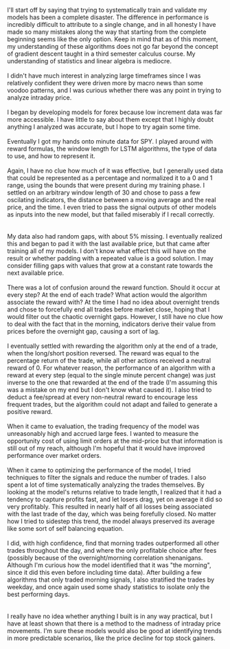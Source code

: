 I'll start off by saying that trying to systematically train and validate my models has been a complete disaster. The difference in performance is incredibly difficult to attribute to a single change, and in all honesty I have made so many mistakes along the way that starting from the complete beginning seems like the only option. Keep in mind that as of this moment, my understanding of these algorithms does not go far beyond the concept of gradient descent taught in a third semester calculus course. My understanding of statistics and linear algebra is mediocre. 
</br>
</br>
I didn't have much interest in analyzing large timeframes since I was relatively confident they were driven more by macro news than some voodoo patterns, and I was curious whether there was any point in trying to analyze intraday price. 
</br>
</br>
I began by developing models for forex because low increment data was far more accessible. I have little to say about them except that I highly doubt anything I analyzed was accurate, but I hope to try again some time. 
</br>
</br>
Eventually I got my hands onto minute data for SPY. I played around with reward formulas, the window length for LSTM algorithms, the type of data to use, and how to represent it. 
</br>
</br>
Again, I have no clue how much of it was effective, but I generally used data that could be represented as a percentage and normalized it to a 0 and 1 range, using the bounds that were present during my training phase. I settled on an arbitrary window length of 30 and chose to pass a few oscilating indicators, the distance between a moving average and the real price, and the time. I even tried to pass the signal outputs of other models as inputs into the new model, but that failed miserably if I recall correctly.   
</br>
</br>
My data also had random gaps, with about 5% missing. I eventually realized this and began to pad it with the last available price, but that came after training all of my models. I don't know what effect this will have on the result or whether padding with a repeated value is a good solution. I may consider filling gaps with values that grow at a constant rate towards the next available price. 
</br>
</br>
There was a lot of confusion around the reward function. Should it occur at every step? At the end of each trade? What action would the algorithm associate the reward with? At the time I had no idea about overnight trends and chose to forcefully end all trades before market close, hoping that I would filter out the chaotic overnight gaps. However, I still have no clue how to deal with the fact that in the morning, indicators derive their value from prices before the overnight gap, causing a sort of lag. 
</br>
</br>
I eventually settled with rewarding the algorithm only at the end of a trade, when the long/short position reversed. The reward was equal to the percentage return of the trade, while all other actions received a neutral reward of 0. For whatever reason, the performance of an algorithm with a reward at every step (equal to the single minute percent change) was just inverse to the one that rewarded at the end of the trade (I'm assuming this was a mistake on my end but I don't know what caused it). I also tried to deduct a fee/spread at every non-neutral reward to encourage less frequent trades, but the algorithm could not adapt and failed to generate a positive reward.
</br>
</br>
When it came to evaluation, the trading frequency of the model was unreasonably high and accrued large fees. I wanted to measure the opportunity cost of using limit orders at the mid-price but that information is still out of my reach, although I'm hopeful that it would have improved performance over market orders.
</br>
</br>
When it came to optimizing the performance of the model, I tried techniques to filter the signals and reduce the number of trades. I also spent a lot of time systematically analyzing the trades themselves. By looking at the model's returns relative to trade length, I realized that it had a tendency to capture profits fast, and let losers drag, yet on average it did so very profitably. This resulted in nearly half of all losses being associated with the last trade of the day, which was being forefully closed. No matter how I tried to sidestep this trend, the model always preserved its average like some sort of self balancing equation. 
</br>
</br>
I did, with high confidence, find that morning trades outperformed all other trades throughout the day, and where the only profitable choice after fees (possibly because of the overnight/morning correlation shenanigans. Although I'm curious how the model identified that it was "the morning", since it did this even before including time data). After building a few algorithms that only traded morning signals, I also stratified the trades by weekday, and once again used some shady statistics to isolate only the best performing days.  
</br>
</br>
I really have no idea whether anything I built is in any way practical, but I have at least shown that there is a method to the madness of intraday price movements. I'm sure these models would also be good at identifying trends in more predictable scenarios, like the price decline for top stock gainers. 


